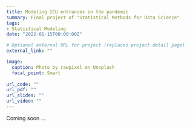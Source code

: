 ```yaml
---
title: Modeling ICU entrances in the pandemic
summary: Final project of "Statistical Methods for Data Science"
tags:
- Statistical Modeling
date: "2022-01-15T00:00:00Z"

# Optional external URL for project (replaces project detail page).
external_link: ""

image:
  caption: Photo by rawpixel on Unsplash
  focal_point: Smart
  
url_code: ""
url_pdf: ""
url_slides: ""
url_video: ""
---
```


Coming soon ...
